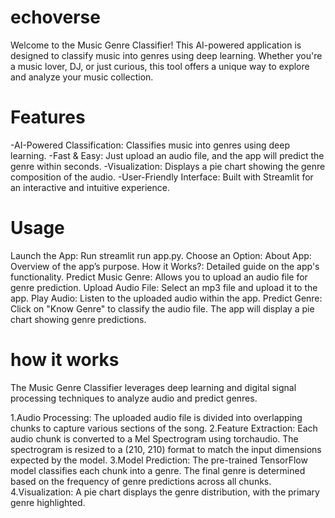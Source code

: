 # echoverse
Welcome to the Music Genre Classifier! This AI-powered application is designed to classify music into genres using deep learning. Whether you're a music lover, DJ, or just curious, this tool offers a unique way to explore and analyze your music collection.
# Features
-AI-Powered Classification: Classifies music into genres using deep learning.
-Fast & Easy: Just upload an audio file, and the app will predict the genre within seconds.
-Visualization: Displays a pie chart showing the genre composition of the audio.
-User-Friendly Interface: Built with Streamlit for an interactive and intuitive experience.
# Usage
Launch the App: Run streamlit run app.py.
Choose an Option:
About App: Overview of the app’s purpose.
How it Works?: Detailed guide on the app's functionality.
Predict Music Genre: Allows you to upload an audio file for genre prediction.
Upload Audio File: Select an mp3 file and upload it to the app.
Play Audio: Listen to the uploaded audio within the app.
Predict Genre: Click on "Know Genre" to classify the audio file. The app will display a pie chart showing genre predictions.
# how it works
The Music Genre Classifier leverages deep learning and digital signal processing techniques to analyze audio and predict genres.

1.Audio Processing: The uploaded audio file is divided into overlapping chunks to capture various sections of the song.
2.Feature Extraction: Each audio chunk is converted to a Mel Spectrogram using torchaudio. The spectrogram is resized to a (210, 210) format to match the input dimensions expected by the model.
3.Model Prediction: The pre-trained TensorFlow model classifies each chunk into a genre. The final genre is determined based on the frequency of genre predictions across all chunks.
4.Visualization: A pie chart displays the genre distribution, with the primary genre highlighted.
